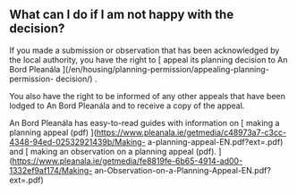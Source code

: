 ##  What can I do if I am not happy with the decision?

If you made a submission or observation that has been acknowledged by the
local authority, you have the right to [ appeal its planning decision to An
Bord Pleanála ](/en/housing/planning-permission/appealing-planning-permission-
decision/) .

You also have the right to be informed of any other appeals that have been
lodged to An Bord Pleanála and to receive a copy of the appeal.

An Bord Pleanála has easy-to-read guides with information on [ making a
planning appeal (pdf)
](https://www.pleanala.ie/getmedia/c48973a7-c3cc-4348-94ed-02532921439b/Making-
a-planning-appeal-EN.pdf?ext=.pdf) and [ making an observation on a planning
appeal (pdf).
](https://www.pleanala.ie/getmedia/fe8819fe-6b65-4914-ad00-1332ef9af174/Making-
an-Observation-on-a-Planning-Appeal-EN.pdf?ext=.pdf)
